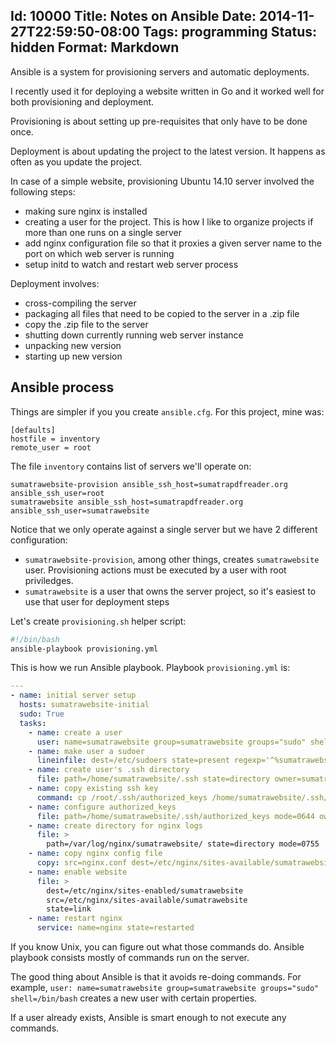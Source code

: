 Id: 10000
Title: Notes on Ansible
Date: 2014-11-27T22:59:50-08:00
Tags: programming
Status: hidden
Format: Markdown
--------------

Ansible is a system for provisioning servers and automatic deployments.

I recently used it for deploying a website written in Go and it worked well for
both provisioning and deployment.

Provisioning is about setting up pre-requisites that only have to be done once.

Deployment is about updating the project to the latest version. It happens
as often as you update the project.

In case of a simple website, provisioning Ubuntu 14.10 server involved the
following steps:

* making sure nginx is installed
* creating a user for the project. This is how I like to organize projects
  if more than one runs on a single server
* add nginx configuration file so that it proxies a given server name to
  the port on which web server is running
* setup initd to watch and restart web server process

Deployment involves:

* cross-compiling the server
* packaging all files that need to be copied to the server in a .zip file
* copy the .zip file to the server
* shutting down currently running web server instance
* unpacking new version
* starting up new version

## Ansible process

Things are simpler if you you create `ansible.cfg`. For this project, mine was:

```
[defaults]
hostfile = inventory
remote_user = root
```

The file `inventory` contains list of servers we'll operate on:

```
sumatrawebsite-provision ansible_ssh_host=sumatrapdfreader.org ansible_ssh_user=root
sumatrawebsite ansible_ssh_host=sumatrapdfreader.org ansible_ssh_user=sumatrawebsite
```

Notice that we only operate against a single server but we have 2 different
configuration:

* `sumatrawebsite-provision`, among other things, creates `sumatrawebsite` user.
  Provisioning actions must be executed by a user with root priviledges.
* `sumatrawebsite` is a user that owns the server project, so it's easiest to use
  that user for deployment steps

Let's create `provisioning.sh` helper script:

```bash
#!/bin/bash
ansible-playbook provisioning.yml
```

This is how we run Ansible playbook. Playbook `provisioning.yml` is:

```yml
---
- name: initial server setup
  hosts: sumatrawebsite-initial
  sudo: True
  tasks:
    - name: create a user
      user: name=sumatrawebsite group=sumatrawebsite groups="sudo" shell=/bin/bash
    - name: make user a sudoer
      lineinfile: dest=/etc/sudoers state=present regexp='^%sumatrawebsite' line='%sumatrawebsite ALL=(ALL) NOPASSWD:ALL'
    - name: create user's .ssh directory
      file: path=/home/sumatrawebsite/.ssh state=directory owner=sumatrawebsite group=sumatrawebsite mode=0755
    - name: copy existing ssh key
      command: cp /root/.ssh/authorized_keys /home/sumatrawebsite/.ssh/authorized_keys
    - name: configure authorized_keys
      file: path=/home/sumatrawebsite/.ssh/authorized_keys mode=0644 owner=sumatrawebsite group=sumatrawebsite
    - name: create directory for nginx logs
      file: >
        path=/var/log/nginx/sumatrawebsite/ state=directory mode=0755
    - name: copy nginx config file
      copy: src=nginx.conf dest=/etc/nginx/sites-available/sumatrawebsite
    - name: enable website
      file: >
        dest=/etc/nginx/sites-enabled/sumatrawebsite
        src=/etc/nginx/sites-available/sumatrawebsite
        state=link
    - name: restart nginx
      service: name=nginx state=restarted
```

If you know Unix, you can figure out what those commands do. Ansible playbook
consists mostly of commands run on the server.

The good thing about Ansible is that it avoids re-doing commands. For example,
`user: name=sumatrawebsite group=sumatrawebsite groups="sudo" shell=/bin/bash`
creates a new user with certain properties.

If a user already exists, Ansible is smart enough to not execute any commands.


